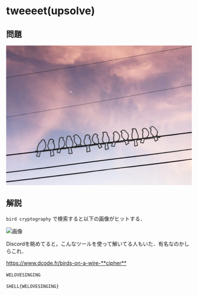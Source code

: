 # tweeeet(upsolve)

## 問題

![画像](./image.jpg)

## 解説

``bird cryptography`` で検索すると以下の画像がヒットする．

![画像](https://www.geocachingtoolbox.com/pages/codeTables/birdsOnAWire.png)

Discordを眺めてると，こんなツールを使って解いてる人もいた．有名なのかしらこれ．

<https://www.dcode.fr/birds-on-a-wire-**cipher**>

``WELOVESINGING``

``SHELL{WELOVESINGING}``
